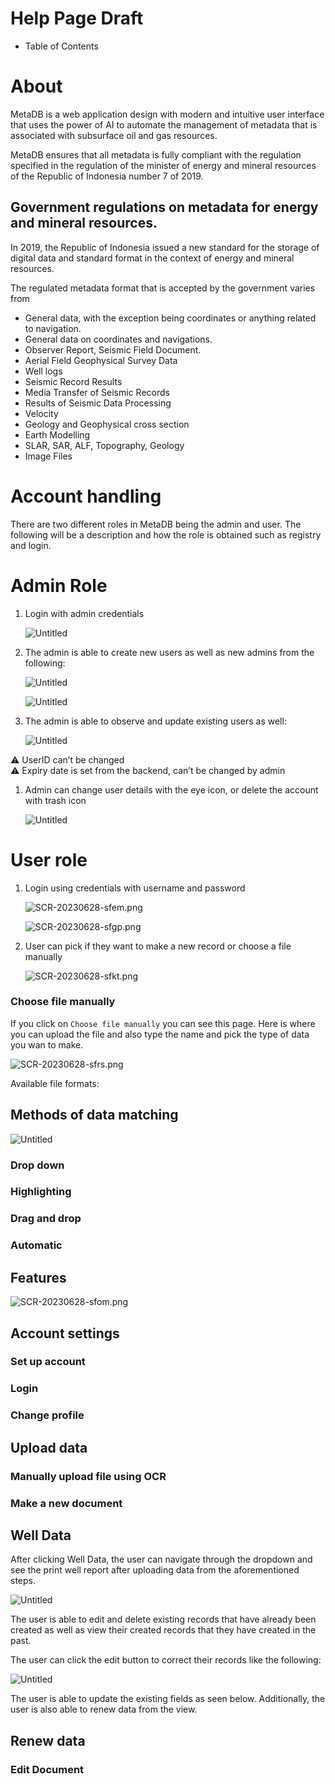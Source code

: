 # Help Page Draft

- Table of Contents

# About

MetaDB is a web application design with modern and intuitive user interface that uses the power of AI to automate the management of metadata that is associated with subsurface oil and gas resources.

MetaDB ensures that all metadata is fully compliant with the regulation specified in the regulation of the minister of energy and mineral resources of the Republic of Indonesia number 7 of 2019. 

## Government regulations on metadata for energy and mineral resources.

In 2019, the Republic of Indonesia issued a new standard for the storage of digital data and standard format in the context of energy and mineral resources. 

The regulated metadata format that is accepted by the government varies from

- General data, with the exception being coordinates or anything related to navigation.
- General data on coordinates and navigations.
- Observer Report, Seismic Field Document.
- Aerial Field Geophysical Survey Data
- Well logs
- Seismic Record Results
- Media Transfer of Seismic Records
- Results of Seismic Data Processing
- Velocity
- Geology and Geophysical cross section
- Earth Modelling
- SLAR, SAR, ALF, Topography,
Geology
- Image Files

# Account handling

There are two different roles in MetaDB being the admin and user. The following will be a description and how the role is obtained such as registry and login.

# Admin Role

1. Login with admin credentials
    
    ![Untitled](Help%20Page%20Draft%20cb5d187c6d974e8c9fa5a6f7b3277505/Untitled.png)
    
2. The admin is able to  create new users as well as new admins from the following:
    
    ![Untitled](Help%20Page%20Draft%20cb5d187c6d974e8c9fa5a6f7b3277505/Untitled%201.png)
    
    ![Untitled](Help%20Page%20Draft%20cb5d187c6d974e8c9fa5a6f7b3277505/Untitled%202.png)
    
3. The admin is able to observe and update existing users as well:
    
    ![Untitled](Help%20Page%20Draft%20cb5d187c6d974e8c9fa5a6f7b3277505/Untitled%203.png)
    

<aside>
⚠️ UserID can’t be changed

</aside>

<aside>
⚠️ Expiry date is set from the backend, can’t be changed by admin

</aside>

1. Admin can change user details with the eye icon, or delete the account with trash icon
    
    ![Untitled](Help%20Page%20Draft%20cb5d187c6d974e8c9fa5a6f7b3277505/Untitled%204.png)
    

# User role

1. Login using credentials with username and password
    
    ![SCR-20230628-sfem.png](Help%20Page%20Draft%20cb5d187c6d974e8c9fa5a6f7b3277505/SCR-20230628-sfem.png)
    
    ![SCR-20230628-sfgp.png](Help%20Page%20Draft%20cb5d187c6d974e8c9fa5a6f7b3277505/SCR-20230628-sfgp.png)
    
2. User can pick if they want to make a new record or choose a file manually
    
    ![SCR-20230628-sfkt.png](Help%20Page%20Draft%20cb5d187c6d974e8c9fa5a6f7b3277505/SCR-20230628-sfkt.png)
    

### Choose file manually

If you click on `Choose file manually` you can see this page. Here is where you can upload the file and also type the name and pick the type of data you wan to make.

![SCR-20230628-sfrs.png](Help%20Page%20Draft%20cb5d187c6d974e8c9fa5a6f7b3277505/SCR-20230628-sfrs.png)

Available file formats:

## Methods of data matching

![Untitled](Help%20Page%20Draft%20cb5d187c6d974e8c9fa5a6f7b3277505/Untitled%205.png)

### Drop down

### Highlighting

### Drag and drop

### Automatic

## Features

![SCR-20230628-sfom.png](Help%20Page%20Draft%20cb5d187c6d974e8c9fa5a6f7b3277505/SCR-20230628-sfom.png)

## Account settings

### Set up account

### Login

### Change profile

## Upload data

### Manually upload file using OCR

### Make a new document

## Well Data

After clicking Well Data, the user can navigate through the dropdown and see the print well report after uploading data from the aforementioned steps. 

![Untitled](Help%20Page%20Draft%20cb5d187c6d974e8c9fa5a6f7b3277505/Untitled%206.png)

The user is able to edit and delete existing records that have already been created as well as view their created records that they have created in the past.

The user can click the edit button to correct their records like the following:

![Untitled](Help%20Page%20Draft%20cb5d187c6d974e8c9fa5a6f7b3277505/Untitled%207.png)

The user is able to update the existing fields as seen below. Additionally, the user is also able to renew data from the view. 

## Renew data

### Edit Document